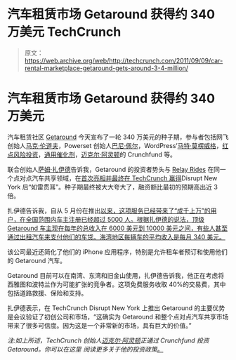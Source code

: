 # 汽车租赁市场 Getaround 获得约 340 万美元 TechCrunch

> 原文：<https://web.archive.org/web/http://techcrunch.com/2011/09/09/car-rental-marketplace-getaround-gets-around-3-4-million/>

# 汽车租赁市场 Getaround 获得约 340 万美元

汽车租赁社区 [Getaround](https://web.archive.org/web/20230204225024/http://www.getaround.com/disrupt) 今天宣布了一轮 340 万美元的种子期，参与者包括网飞创始人[马克·伦道夫](https://web.archive.org/web/20230204225024/http://www.crunchbase.com/person/marc-randolph)，Powerset 创始人[巴尼·佩尔](https://web.archive.org/web/20230204225024/http://www.crunchbase.com/person/barney-pell)，WordPress’[马特·莫楞威格](https://web.archive.org/web/20230204225024/http://www.crunchbase.com/person/matt-mullenweg)，[红点风险投资](https://web.archive.org/web/20230204225024/http://redpoint.com/)，[通用催化剂](https://web.archive.org/web/20230204225024/http://www.generalcatalyst.com/)，[迈克尔·阿灵顿](https://web.archive.org/web/20230204225024/http://www.crunchbase.com/person/michael-arrington)的 Crunchfund 等。

联合创始人[萨姆·扎伊德](https://web.archive.org/web/20230204225024/http://www.crunchbase.com/person/sam-zaid)告诉我，Getaround 的投资者势头与 [Relay Rides](https://web.archive.org/web/20230204225024/https://relayrides.com/) 在同一个点对点汽车共享领域，在[首次亮相并最终在 TechCrunch 赢得](https://web.archive.org/web/20230204225024/http://disrupt.beta.techcrunch.com/SF2011/2011/09/06/getaround-is-offering-a-car-rental-deal-for-disrupt-sf/)Disrupt New York 后“如雷贯耳”。种子期最终被大大夸大了，融资额比最初的预期高出近 3 倍。

扎伊德告诉我，自从 5 月份在推出[以来，这项服务已经带来了“成千上万”的用户，在全国范围内车主注册已经超过 5000 人。根据扎伊德的说法，顶级 Getaround 车主现在每年的总收入在 6000 美元到 10000 美元之间，有些人甚至通过出租汽车来支付他们的车贷。海湾地区每辆车的平均收入是每月 340 美元。](https://web.archive.org/web/20230204225024/https://techcrunch.com/2011/05/24/getaround-the-airbnb-for-cars-finally-launches/)

该公司最近还简化了他们的 iPhone 应用程序，特别是允许租车者预订和使用他们的 Getaround 汽车。

Getaround 目前可以在南湾、东湾和旧金山使用，扎伊德告诉我，他正在考虑将西雅图和波特兰作为可能扩张的竞争者。这项免费服务收取 40%的交易费，其中包括道路救援、保险和支持。

扎伊德表示，在 TechCrunch Disrupt New York 上推出 Getaround 的主要优势是会议验证了初创公司和市场，“这确实为 Getaround 和整个点对点汽车共享市场带来了很多可信度。因为这是一个非常新的市场，具有巨大的价值。”

*注:如上所述，TechCrunch 创始人[迈克尔·阿灵顿](https://web.archive.org/web/20230204225024/http://www.crunchbase.com/person/michael-arrington)正通过 Crunchfund 投资 Getaround。你可以在这里![](img/14fe6e44f4debaef3d0e649ba9b5f57b.png) 阅读更多关于他的投资政策[。](https://web.archive.org/web/20230204225024/https://techcrunch.com/2011/04/27/an-update-to-my-investment-policy/)*